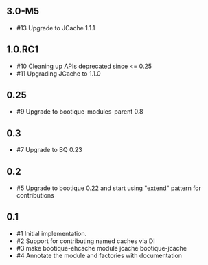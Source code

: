 ## 3.0-M5

* #13 Upgrade to JCache 1.1.1

## 1.0.RC1

* #10 Cleaning up APIs deprecated since <= 0.25
* #11 Upgrading JCache to 1.1.0

## 0.25

* #9 Upgrade to bootique-modules-parent 0.8

## 0.3

* #7 Upgrade to BQ 0.23

## 0.2

* #5 Upgrade to bootique 0.22 and start using "extend" pattern for contributions

## 0.1

* #1 Initial implementation.
* #2 Support for contributing named caches via DI
* #3 make bootique-ehcache module jcache bootique-jcache
* #4 Annotate the module and factories with documentation
